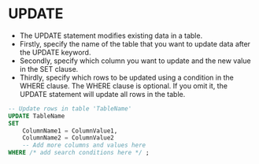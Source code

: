 # UPDATE


* The UPDATE statement modifies existing data in a table.
* Firstly, specify the name of the table that you want to update data after the UPDATE keyword.
* Secondly, specify which column you want to update and the new value in the SET clause.
* Thirdly, specify which rows to be updated using a condition in the WHERE clause. The WHERE clause is optional. If you omit it, the UPDATE statement will update all rows in the table.

```sql
-- Update rows in table 'TableName'
UPDATE TableName
SET
    ColumnName1 = ColumnValue1,
    ColumnName2 = ColumnValue2
    -- Add more columns and values here
WHERE /* add search conditions here */ ;
```